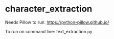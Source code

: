 # character_extraction

Needs Pillow to run: https://python-pillow.github.io/ 

To run on command line:
text_extraction.py <image> <x coordinate> <y coordinate>

